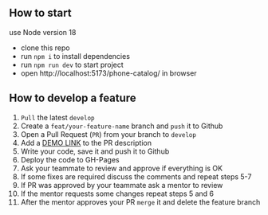 ## How to start

use Node version 18

- clone this repo
- run `npm i` to install dependencies
- run `npm run dev` to start project
- open http://localhost:5173/phone-catalog/ in browser

## How to develop a feature

1. `Pull` the latest `develop`
1. Create a `feat/your-feature-name` branch and `push` it to Github
1. Open a Pull Request (`PR`) from your branch to `develop`
1. Add a [DEMO LINK](https://<your_account>.github.io/react_phone-catalog/) to the PR description
1. Write your code, save it and push it to Github
1. Deploy the code to GH-Pages
1. Ask your teammate to review and approve if everything is OK
1. If some fixes are required discuss the comments and repeat steps 5-7
1. If PR was approved by your teammate ask a mentor to review
1. If the mentor requests some changes repeat steps 5 and 6
1. After the mentor approves your PR `merge` it and delete the feature branch